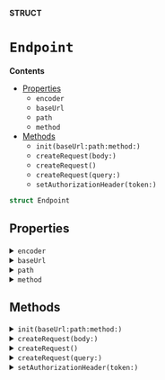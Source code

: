 **STRUCT**

# `Endpoint`

**Contents**

- [Properties](#properties)
  - `encoder`
  - `baseUrl`
  - `path`
  - `method`
- [Methods](#methods)
  - `init(baseUrl:path:method:)`
  - `createRequest(body:)`
  - `createRequest()`
  - `createRequest(query:)`
  - `setAuthorizationHeader(token:)`

```swift
struct Endpoint
```

## Properties
<details><summary markdown="span"><code>encoder</code></summary>

```swift
static let encoder = JSONEncoder()
```

</details>

<details><summary markdown="span"><code>baseUrl</code></summary>

```swift
let baseUrl: URL
```

</details>

<details><summary markdown="span"><code>path</code></summary>

```swift
let path: String
```

</details>

<details><summary markdown="span"><code>method</code></summary>

```swift
let method: Method
```

</details>

## Methods
<details><summary markdown="span"><code>init(baseUrl:path:method:)</code></summary>

```swift
init(baseUrl: URL, path: String, method: Method)
```

</details>

<details><summary markdown="span"><code>createRequest(body:)</code></summary>

```swift
func createRequest<T: Encodable>(body: T?) -> URLRequest
```

</details>

<details><summary markdown="span"><code>createRequest()</code></summary>

```swift
func createRequest() -> URLRequest
```

</details>

<details><summary markdown="span"><code>createRequest(query:)</code></summary>

```swift
func createRequest(query: [String: String]?) -> URLRequest
```

</details>

<details><summary markdown="span"><code>setAuthorizationHeader(token:)</code></summary>

```swift
mutating func setAuthorizationHeader(token: String)
```

</details>